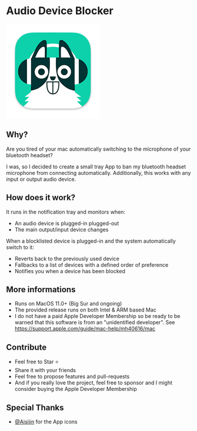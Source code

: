Audio Device Blocker
====================

![AppIcon](/audio-device-blocker/Assets.xcassets/AppIcon.appiconset/AppIcon-256.png)

Why?
----

Are you tired of your mac automatically switching to the microphone of your bluetooth headset?

I was, so I decided to create a small tray App to ban my bluetooth headset microphone from connecting automatically.
Additionally, this works with any input or output audio device.

How does it work?
-----------------

It runs in the notification tray and monitors when:
- An audio device is plugged-in plugged-out
- The main output/input device changes

When a blocklisted device is plugged-in and the system automatically switch to it:
- Reverts back to the previously used device
- Fallbacks to a list of devices with a defined order of preference
- Notifies you when a device has been blocked

More informations
-----------------

- Runs on MacOS 11.0+ (Big Sur and ongoing)
- The provided release runs on both Intel & ARM based Mac
- I do not have a paid Apple Developer Membership so be ready to be warned that this software is from an "unidentified developer". See https://support.apple.com/guide/mac-help/mh40616/mac

Contribute
----------

- Feel free to Star ⭐
- Share it with your friends
- Feel free to propose features and pull-requests
- And if you really love the project, feel free to sponsor and I might consider buying the Apple Developer Membership

Special Thanks
--------------

- [@Aisijin](https://github.com/Aisijin) for the App icons
